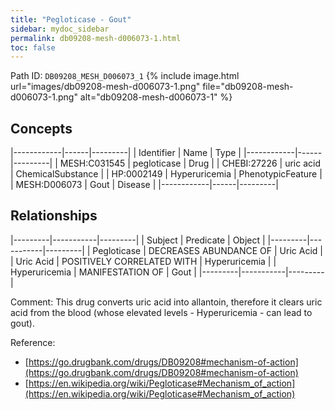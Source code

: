 ```yaml
---
title: "Pegloticase - Gout"
sidebar: mydoc_sidebar
permalink: db09208-mesh-d006073-1.html
toc: false 
---
```



Path ID: `DB09208_MESH_D006073_1`
{% include image.html url="images/db09208-mesh-d006073-1.png" file="db09208-mesh-d006073-1.png" alt="db09208-mesh-d006073-1" %}

## Concepts

|------------|------|---------|
| Identifier | Name | Type    |
|------------|------|---------|
| MESH:C031545 | pegloticase | Drug |
| CHEBI:27226 | uric acid | ChemicalSubstance |
| HP:0002149 | Hyperuricemia | PhenotypicFeature |
| MESH:D006073 | Gout | Disease |
|------------|------|---------|

## Relationships

|---------|-----------|---------|
| Subject | Predicate | Object  |
|---------|-----------|---------|
| Pegloticase | DECREASES ABUNDANCE OF | Uric Acid |
| Uric Acid | POSITIVELY CORRELATED WITH | Hyperuricemia |
| Hyperuricemia | MANIFESTATION OF | Gout |
|---------|-----------|---------|

Comment: This drug converts uric acid into allantoin, therefore it clears uric acid from the blood (whose elevated levels - Hyperuricemia - can lead to gout).

Reference: 
  - [https://go.drugbank.com/drugs/DB09208#mechanism-of-action](https://go.drugbank.com/drugs/DB09208#mechanism-of-action)
  - [https://en.wikipedia.org/wiki/Pegloticase#Mechanism_of_action](https://en.wikipedia.org/wiki/Pegloticase#Mechanism_of_action)
